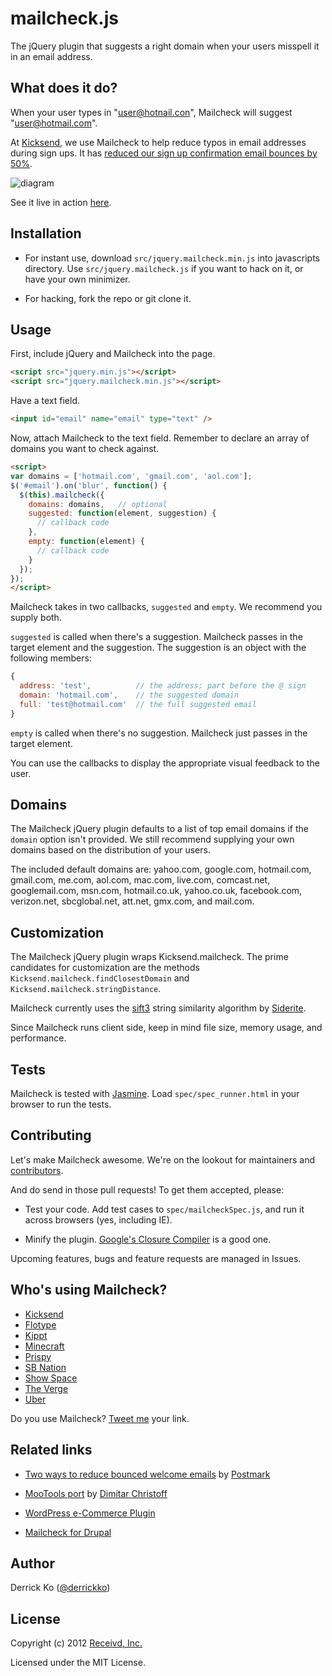 mailcheck.js
=========

The jQuery plugin that suggests a right domain when your users misspell it in an email address.

What does it do?
----------------

When your user types in "user@hotnail.con", Mailcheck will suggest "user@hotmail.com".

At [Kicksend](http://kicksend.com), we use Mailcheck to help reduce typos in email addresses during sign ups. It has [reduced our sign up confirmation email bounces by 50%](http://blog.kicksend.com/how-we-decreased-sign-up-confirmation-email-b).

![diagram](http://github.com/Kicksend/mailcheck/raw/master/doc/example.png?raw=true)

See it live in action [here](http://kicksend.com/join).

Installation
------------

- For instant use, download `src/jquery.mailcheck.min.js` into javascripts directory. Use `src/jquery.mailcheck.js` if you want to hack on it, or have your own minimizer.

- For hacking, fork the repo or git clone it.

Usage
-----
First, include jQuery and Mailcheck into the page.

```html
<script src="jquery.min.js"></script>
<script src="jquery.mailcheck.min.js"></script>
```

Have a text field.

```html
<input id="email" name="email" type="text" />
```

Now, attach Mailcheck to the text field. Remember to declare an array of domains you want to check against.

```html
<script>
var domains = ['hotmail.com', 'gmail.com', 'aol.com'];
$('#email').on('blur', function() {
  $(this).mailcheck({
    domains: domains,   // optional
    suggested: function(element, suggestion) {
      // callback code
    },
    empty: function(element) {
      // callback code
    }
  });
});
</script>
```

Mailcheck takes in two callbacks, `suggested` and `empty`. We recommend you supply both.

`suggested` is called when there's a suggestion. Mailcheck passes in the target element and the suggestion. The suggestion is an object with the following members:

```js
{
  address: 'test',          // the address; part before the @ sign
  domain: 'hotmail.com',    // the suggested domain
  full: 'test@hotmail.com'  // the full suggested email
}
```

`empty` is called when there's no suggestion. Mailcheck just passes in the target element.

You can use the callbacks to display the appropriate visual feedback to the user.

Domains
-------
The Mailcheck jQuery plugin defaults to a list of top email domains if the `domain` option isn't provided. We still recommend supplying your own domains based on the distribution of your users.

The included default domains are: yahoo.com, google.com, hotmail.com, gmail.com, me.com, aol.com, mac.com, live.com, comcast.net, googlemail.com, msn.com, hotmail.co.uk, yahoo.co.uk, facebook.com, verizon.net, sbcglobal.net, att.net, gmx.com, and mail.com.

Customization
-------------
The Mailcheck jQuery plugin wraps Kicksend.mailcheck. The prime candidates for customization are the methods
`Kicksend.mailcheck.findClosestDomain` and `Kicksend.mailcheck.stringDistance`.

Mailcheck currently uses the [sift3](http://siderite.blogspot.com/2007/04/super-fast-and-accurate-string-distance.html) string similarity algorithm by [Siderite](http://siderite.blogspot.com/).

Since Mailcheck runs client side, keep in mind file size, memory usage, and performance.

Tests
-----

Mailcheck is tested with [Jasmine](http://pivotal.github.com/jasmine/). Load `spec/spec_runner.html` in your browser to run the tests.

Contributing
------------

Let's make Mailcheck awesome. We're on the lookout for maintainers and [contributors](https://github.com/Kicksend/mailcheck/contributors).

And do send in those pull requests! To get them accepted, please:

- Test your code. Add test cases to `spec/mailcheckSpec.js`, and run it across browsers (yes, including IE).

- Minify the plugin. [Google's Closure Compiler](http://closure-compiler.appspot.com/home) is a good one.

Upcoming features, bugs and feature requests are managed in Issues.

Who's using Mailcheck?
-----------------------

- [Kicksend](http://kicksend.com/)
- [Flotype](http://flotype.com/)
- [Kippt](http://kippt.com/)
- [Minecraft](http://minecraft.net/)
- [Prispy](http://prispy.com/)
- [SB Nation](http://sbnation.com/)
- [Show Space](http://show-space.com/)
- [The Verge](http://theverge.com/)
- [Uber](http://uber.com/)

Do you use Mailcheck? [Tweet me](http://twitter.com/derrickko) your link.

Related links
-------------

- [Two ways to reduce bounced welcome emails](http://blog.postmarkapp.com/post/19685472721/two-ways-to-reduce-bounced-welcome-emails) by [Postmark](http://postmark.com)

- [MooTools port](https://github.com/DimitarChristoff/mailcheck) by [Dimitar Christoff](https://github.com/DimitarChristoff)

- [WordPress e-Commerce Plugin](http://wordpress.org/extend/plugins/e-commerce-mailcheck/)

- [Mailcheck for Drupal](https://github.com/RiverDonkey/Mailchecker)

Author
-------

Derrick Ko ([@derrickko](http://twitter.com/derrickko))

License
-------

Copyright (c) 2012 [Receivd, Inc.](http://kicksend.com)

Licensed under the MIT License.
